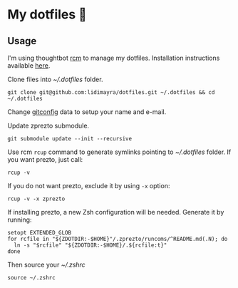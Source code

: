 # My dotfiles 🔨

## Usage

I'm using thoughtbot [rcm](https://thoughtbot.github.io/rcm/) to manage my dotfiles. Installation instructions available [here](https://github.com/thoughtbot/rcm#installation).

Clone files into _~/.dotfiles_ folder.

```
git clone git@github.com:lidimayra/dotfiles.git ~/.dotfiles && cd ~/.dotfiles
```

Change [gitconfig](https://github.com/lidimayra/dotfiles/blob/master/gitconfig) data to setup your name and e-mail.

Update zprezto submodule.
```
git submodule update --init --recursive
```

Use rcm `rcup` command to generate symlinks pointing to _~/.dotfiles_ folder.
If you want prezto, just call:
```
rcup -v
```
If you do not want prezto, exclude it by using `-x` option:
```
rcup -v -x zprezto
```

If installing prezto, a new Zsh configuration will be needed. Generate it by running:
```
setopt EXTENDED_GLOB
for rcfile in "${ZDOTDIR:-$HOME}"/.zprezto/runcoms/^README.md(.N); do
  ln -s "$rcfile" "${ZDOTDIR:-$HOME}/.${rcfile:t}"
done
```

Then source your _~/.zshrc_
```
source ~/.zshrc
```
